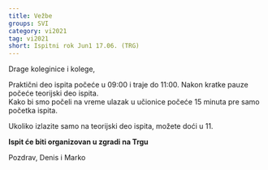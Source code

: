 ```yaml
---
title: Vežbe 
groups: SVI
category: vi2021
tag: vi2021
short: Ispitni rok Jun1 17.06. (TRG)
---
```

Drage koleginice i kolege,

Praktični deo ispita počeće u 09:00 i traje do 11:00. Nakon kratke pauze počeće teorijski deo ispita.  
Kako bi smo počeli na vreme ulazak u učionice počeće 15 minuta pre samo početka ispita.  

Ukoliko izlazite samo na teorijski deo ispita, možete doći u 11.

**Ispit će biti organizovan u zgradi na Trgu**

Pozdrav,
Denis i Marko
